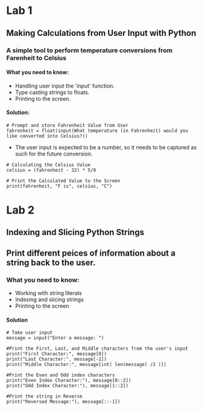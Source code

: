 # Lab 1
## Making Calculations from User Input with Python
### A simple tool to perform temperature conversions from Farenheit to Celsius
#### What you need to know:
- Handling user input the 'input' function.
- Type casting strings to floats. 
- Printing to the screen.

#### Solution:
`# Prompt and store Fahrenheit Value from User` <br />
`fahrenheit = float(input(What temperature (in Fahrenheit) would you like converted into Celsius?))` <br />
- The user input is expected to be a number, so it needs to be captured as such for the future conversion.

`# Calculating the Celsius Value` <br />
`celsius = (fahrenheit - 32) * 5/9` <br />

`# Print the Calculated Value to the Screen` <br />
`print(fahrenheit, "F is", celsius, "C")` <br />

# Lab 2
## Indexing and Slicing Python Strings
## Print different peices of information about a string back to the user.
### What you need to know:
- Working with string literals
- Indexing and slicing strings
- Printing to the screen

#### Solution
`# Take user input` <br />
`message = input("Enter a message: ")` <br />

`#Print the First, Last, and Middle characters from the user's input` <br />
`print("First Character:", message[0])` <br />
`print("Last Character:", message[-1])` <br />
`print("Middle Character:", message[int( len(message) /2 )])` <br />

`#Print the Even and Odd index characters` <br />
`print("Even Index Character:"), message[0::2])` <br />
`print("Odd Index Character:"), message[1::2])` <br />

`#Print the string in Reverse` <br />
`print("Reversed Message:"), message[::-1])` <br />